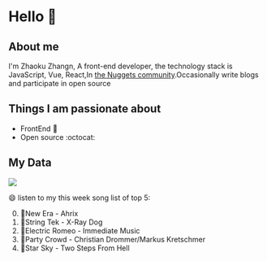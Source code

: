 # Hello 👋

## About me

I'm Zhaoku Zhangn, A front-end developer, the technology stack is JavaScript, Vue, React,In [the Nuggets community](https://juejin.cn/user/2999123452110574).Occasionally write blogs and participate in open source 

## Things I am passionate about

- FrontEnd :robot:
- Open source :octocat:

## My Data
<img src="https://github-readme-stats.vercel.app/api/top-langs/?username=Husky-Yellow" />

😄 listen to my this week song list of top 5:

0. 🌈New Era - Ahrix
1. 🌈String Tek - X-Ray Dog
2. 🌈Electric Romeo - Immediate Music
3. 🌈Party Crowd - Christian Drommer/Markus Kretschmer
4. 🌈Star Sky - Two Steps From Hell

